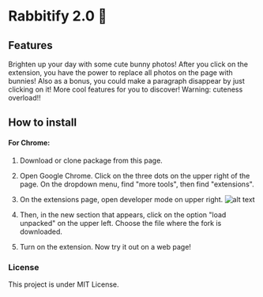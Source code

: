 # Rabbitify 2.0 🐰

## Features
Brighten up your day with some cute bunny photos! After you click on the extension,
you have the power to replace all photos on the page with bunnies! Also as a bonus,
you could make a paragraph disappear by just clicking on it! More cool features for
you to discover! Warning: cuteness overload!!

## How to install
#### For Chrome: 
1. Download or clone package from this page. 
2. Open Google Chrome. Click on the three dots on the upper right of the page. On the dropdown 
menu, find "more tools", then find "extensions".
3. On the extensions page, open developer mode on upper right. 
![alt text](https://github.com/emily-gong/Rabbitify/images/developer_mode_on.png "Developer mode on")

4. Then, in the new section that 
appears, click on the option "load unpacked" on the upper left. Choose the file where 
the fork is downloaded.
5. Turn on the extension. Now try it out on a web page!

### License
This project is under MIT License.
